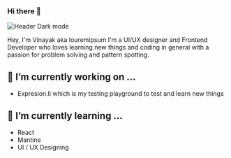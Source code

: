 ### Hi there 👋

![Header Dark mode](https://user-images.githubusercontent.com/72456774/196979435-c4b65901-8d5a-4efe-adf2-e331a263e3e1.png)

Hey, I'm Vinayak aka louremipsum
I'm a UI/UX designer and Frontend Developer who loves learning new things and coding in general with a passion for problem solving and pattern spotting.

## 🔭 I’m currently working on ...
- Expresion.li which is my testing playground to test and learn new things

## 🌱 I’m currently learning ...
- React
- Mantine
- UI / UX Designing


<!--
**louremipsum/louremipsum** is a ✨ _special_ ✨ repository because its `README.md` (this file) appears on your GitHub profile.

Here are some ideas to get you started:

- 
- 🌱 I’m currently learning ...
- 👯 I’m looking to collaborate on ...
- 🤔 I’m looking for help with ...
- 💬 Ask me about ...
- 📫 How to reach me: ...
- 😄 Pronouns: ...
- ⚡ Fun fact: ...
-->
